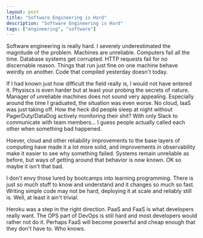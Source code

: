```yaml
---
layout: post
title: "Software Engineering is Hard"
description: "Software Engineering is Hard"
tags: ["engineering", "software"]
---
```


Software engineering is really hard. I severely underestimated the magnitude
of the problem. Machines are unreliable. Computers fail all the time. 
Database systems get corrupted. HTTP requests fail for no discernable reason.
Things that run just fine on one machine behave weirdly on another. Code that
compiled yesterday doesn't today.


If I had known just how difficult the field really is, I would not have 
entered it. Physiscs is even harder but at least your probing the secrets of 
nature. Manager of unreliable machines does not sound very appealing. 
Especially around the time I graduated, the situation was even worse. No cloud,
IaaS was just taking off. How the heck did people sleep at night without 
PagerDuty/DataDog actively  monitoring their shit? With only Slack to 
communicate with team members... I guess people actually called each other 
when something bad happened.

Hoever, cloud and other reliability improvements to the base layers of 
computing have made it a lot more solid, and improvements in observability 
make it easier to see why something failed. Systems remain unreliable as 
before, but ways of getting around that behavior is now known. OK so maybe it
isn't that bad.

I don't envy those lured by bootcamps into learning programming. There is 
just so much stuff to know and understand and it changes so much so fast. 
Writing simple code may not be hard, deploying it at scale and reliably still
is. Well, at least it ain't trivial.

Heroku was a step in the right direction. PaaS and FaaS is what developers 
really want. The OPS part of DevOps is still hard and most developers would 
rather not do it. Perhaps FaaS will become powerful and cheap enough that 
they don't have to. Who knows.
